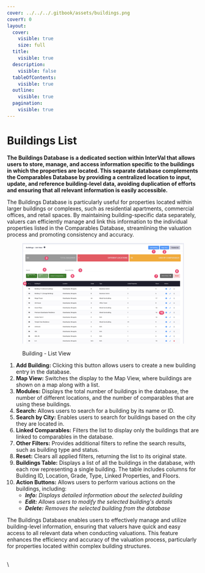 ```yaml
---
cover: ../../../.gitbook/assets/buildings.png
coverY: 0
layout:
  cover:
    visible: true
    size: full
  title:
    visible: true
  description:
    visible: false
  tableOfContents:
    visible: true
  outline:
    visible: true
  pagination:
    visible: true
---
```


# Buildings List

**The Buildings Database is a dedicated section within InterVal that allows users to store, manage, and access information specific to the buildings in which the properties are located. This separate database complements the Comparables Database by providing a centralized location to input, update, and reference building-level data, avoiding duplication of efforts and ensuring that all relevant information is easily accessible.**

The Buildings Database is particularly useful for properties located within larger buildings or complexes, such as residential apartments, commercial offices, and retail spaces. By maintaining building-specific data separately, valuers can efficiently manage and link this information to the individual properties listed in the Comparables Database, streamlining the valuation process and promoting consistency and accuracy.

<figure><img src="../../../.gitbook/assets/CleanShot 2024-04-23 at 12.56.51@2x.png" alt=""><figcaption><p>Building - List View</p></figcaption></figure>

1. **Add Building:** Clicking this button allows users to create a new building entry in the database.
2. **Map View:** Switches the display to the Map View, where buildings are shown on a map along with a list.
3. **Modules:** Displays the total number of buildings in the database, the number of different locations, and the number of comparables that are using these buildings.
4. **Search:** Allows users to search for a building by its name or ID.
5. **Search by City:** Enables users to search for buildings based on the city they are located in.
6. **Linked Comparables:** Filters the list to display only the buildings that are linked to comparables in the database.
7. **Other Filters:** Provides additional filters to refine the search results, such as building type and status.
8. **Reset:** Clears all applied filters, returning the list to its original state.
9. **Buildings Table:** Displays a list of all the buildings in the database, with each row representing a single building. The table includes columns for Building ID, Location, Grade, Type, Linked Properties, and Floors.
10. **Action Buttons:** Allows users to perform various actions on the buildings, including:
    * _**Info:** Displays detailed information about the selected building_
    * _**Edit:** Allows users to modify the selected building's details_
    * _**Delete:** Removes the selected building from the database_

The Buildings Database enables users to effectively manage and utilize building-level information, ensuring that valuers have quick and easy access to all relevant data when conducting valuations. This feature enhances the efficiency and accuracy of the valuation process, particularly for properties located within complex building structures.

\
\
